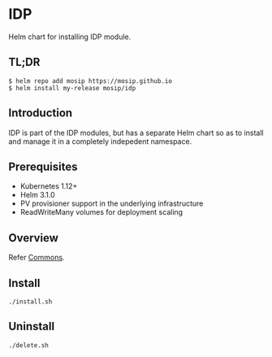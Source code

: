 # IDP

Helm chart for installing IDP module.

## TL;DR

```console
$ helm repo add mosip https://mosip.github.io
$ helm install my-release mosip/idp
```

## Introduction

IDP is part of the IDP modules, but has a separate Helm chart so as to install and manage it in a completely indepedent namespace.

## Prerequisites

- Kubernetes 1.12+
- Helm 3.1.0
- PV provisioner support in the underlying infrastructure
- ReadWriteMany volumes for deployment scaling

## Overview
Refer [Commons](https://docs.mosip.io/1.2.0/modules/commons).

## Install 
```
./install.sh
```
## Uninstall
```
./delete.sh
```
